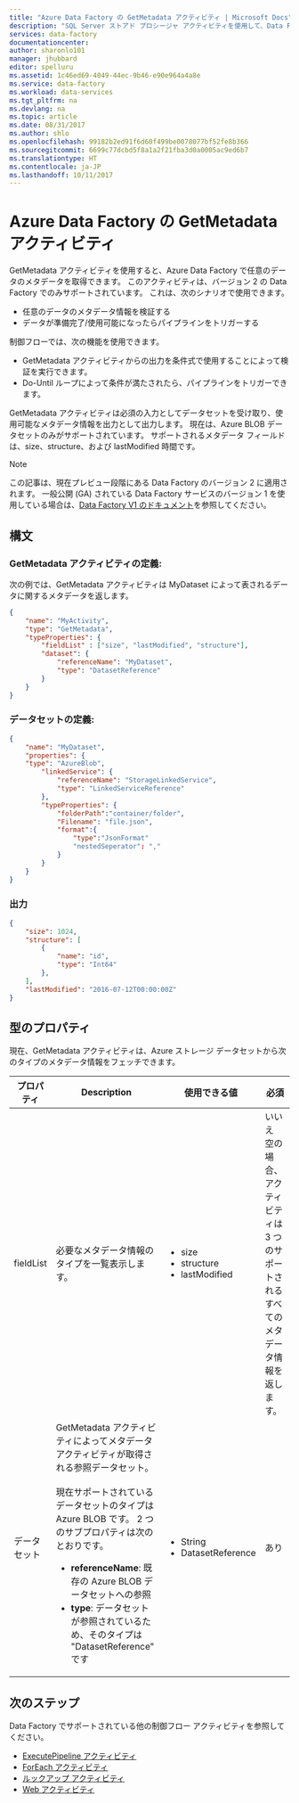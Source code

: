 ```yaml
---
title: "Azure Data Factory の GetMetadata アクティビティ | Microsoft Docs"
description: "SQL Server ストアド プロシージャ アクティビティを使用して、Data Factory パイプラインから Azure SQL Database または Azure SQL Data Warehouse でストアド プロシージャを呼び出す方法について説明します。"
services: data-factory
documentationcenter: 
author: sharonlo101
manager: jhubbard
editor: spelluru
ms.assetid: 1c46ed69-4049-44ec-9b46-e90e964a4a8e
ms.service: data-factory
ms.workload: data-services
ms.tgt_pltfrm: na
ms.devlang: na
ms.topic: article
ms.date: 08/31/2017
ms.author: shlo
ms.openlocfilehash: 99182b2ed91f6d60f499be0078077bf52fe8b366
ms.sourcegitcommit: 6699c77dcbd5f8a1a2f21fba3d0a0005ac9ed6b7
ms.translationtype: HT
ms.contentlocale: ja-JP
ms.lasthandoff: 10/11/2017
---
```

# <a name="get-metadata-activity-in-azure-data-factory"></a>Azure Data Factory の GetMetadata アクティビティ
GetMetadata アクティビティを使用すると、Azure Data Factory で任意のデータのメタデータを取得できます。 このアクティビティは、バージョン 2 の Data Factory でのみサポートされています。 これは、次のシナリオで使用できます。

- 任意のデータのメタデータ情報を検証する
- データが準備完了/使用可能になったらパイプラインをトリガーする

制御フローでは、次の機能を使用できます。
- GetMetadata アクティビティからの出力を条件式で使用することによって検証を実行できます。
- Do-Until ループによって条件が満たされたら、パイプラインをトリガーできます。

GetMetadata アクティビティは必須の入力としてデータセットを受け取り、使用可能なメタデータ情報を出力として出力します。 現在は、Azure BLOB データセットのみがサポートされています。 サポートされるメタデータ フィールドは、size、structure、および lastModified 時間です。  

> [!NOTE]
> この記事は、現在プレビュー段階にある Data Factory のバージョン 2 に適用されます。 一般公開 (GA) されている Data Factory サービスのバージョン 1 を使用している場合は、[Data Factory V1 のドキュメント](v1/data-factory-introduction.md)を参照してください。


## <a name="syntax"></a>構文

### <a name="get-metadata-activity-definition"></a>GetMetadata アクティビティの定義:
次の例では、GetMetadata アクティビティは MyDataset によって表されるデータに関するメタデータを返します。 

```json
{
    "name": "MyActivity",
    "type": "GetMetadata",
    "typeProperties": {
        "fieldList" : ["size", "lastModified", "structure"],
        "dataset": {
            "referenceName": "MyDataset",
            "type": "DatasetReference"
        }
    }
}
```
### <a name="dataset-definition"></a>データセットの定義:

```json
{
    "name": "MyDataset",
    "properties": {
    "type": "AzureBlob",
        "linkedService": {
            "referenceName": "StorageLinkedService",
            "type": "LinkedServiceReference"
        },
        "typeProperties": {
            "folderPath":"container/folder",
            "Filename": "file.json",
            "format":{
                "type":"JsonFormat"
                "nestedSeperator": ","
            }
        }
    }
}
```

### <a name="output"></a>出力
```json
{
    "size": 1024,
    "structure": [
        {
            "name": "id",
            "type": "Int64"
        }, 
    ],
    "lastModified": "2016-07-12T00:00:00Z"
}
```

## <a name="type-properties"></a>型のプロパティ
現在、GetMetadata アクティビティは、Azure ストレージ データセットから次のタイプのメタデータ情報をフェッチできます。

プロパティ | Description | 使用できる値 | 必須
-------- | ----------- | -------------- | --------
fieldList | 必要なメタデータ情報のタイプを一覧表示します。  | <ul><li>size</li><li>structure</li><li>lastModified</li></ul> |    いいえ<br/>空の場合、アクティビティは 3 つのサポートされるすべてのメタデータ情報を返します。 
データセット | GetMetadata アクティビティによってメタデータ アクティビティが取得される参照データセット。 <br/><br/>現在サポートされているデータセットのタイプは Azure BLOB です。 2 つのサブプロパティは次のとおりです。 <ul><li><b>referenceName</b>: 既存の Azure BLOB データセットへの参照</li><li><b>type</b>: データセットが参照されているため、そのタイプは "DatasetReference" です</li></ul> |    <ul><li>String</li><li>DatasetReference</li></ul> | あり

## <a name="next-steps"></a>次のステップ
Data Factory でサポートされている他の制御フロー アクティビティを参照してください。 

- [ExecutePipeline アクティビティ](control-flow-execute-pipeline-activity.md)
- [ForEach アクティビティ](control-flow-for-each-activity.md)
- [ルックアップ アクティビティ](control-flow-lookup-activity.md)
- [Web アクティビティ](control-flow-web-activity.md)